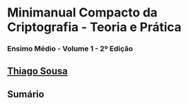 # Minimanual Compacto da Criptografia - Teoria e Prática
### Ensimo Médio - Volume 1 - 2º Edição
## [**Thiago Sousa**](https://github.com/ThiagoSousa81/)
## Sumário
